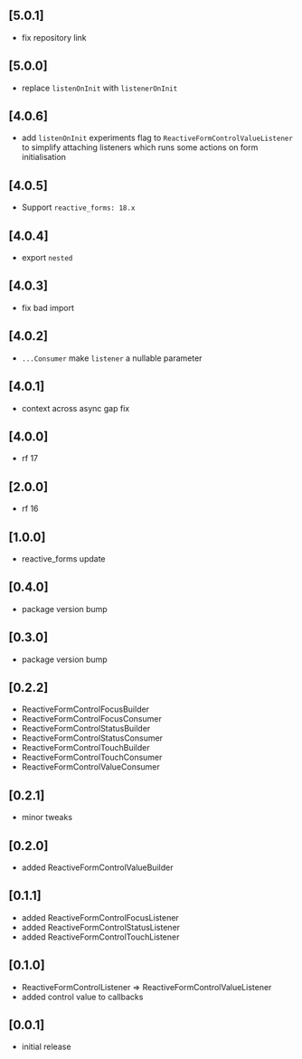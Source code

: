 ## [5.0.1]

* fix repository link

## [5.0.0]

* replace `listenOnInit` with `listenerOnInit`

## [4.0.6]

* add `listenOnInit` experiments flag to `ReactiveFormControlValueListener` to simplify attaching listeners
  which runs some actions on form initialisation

## [4.0.5]

* Support `reactive_forms: 18.x`

## [4.0.4]

* export `nested`

## [4.0.3]

* fix bad import

## [4.0.2]

* `...Consumer` make `listener` a nullable parameter

## [4.0.1]

* context across async gap fix

## [4.0.0]

* rf 17

## [2.0.0]

* rf 16

## [1.0.0]

* reactive_forms update

## [0.4.0]

* package version bump

## [0.3.0]

* package version bump

## [0.2.2]

* ReactiveFormControlFocusBuilder
* ReactiveFormControlFocusConsumer
* ReactiveFormControlStatusBuilder
* ReactiveFormControlStatusConsumer
* ReactiveFormControlTouchBuilder
* ReactiveFormControlTouchConsumer
* ReactiveFormControlValueConsumer

## [0.2.1]

* minor tweaks

## [0.2.0]

* added ReactiveFormControlValueBuilder

## [0.1.1]

* added ReactiveFormControlFocusListener
* added ReactiveFormControlStatusListener
* added ReactiveFormControlTouchListener

## [0.1.0]

* ReactiveFormControlListener => ReactiveFormControlValueListener
* added control value to callbacks

## [0.0.1]

* initial release